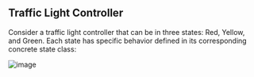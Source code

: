 ## Traffic Light Controller

Consider a traffic light controller that can be in three states: Red, Yellow, and Green. Each state has specific behavior defined in its corresponding concrete state class:

![image](https://github.com/JerryEsperanza/SE2_statePattern/assets/142370600/fc69e8bd-82f5-4bb6-b63a-6a85238b4f0b)

